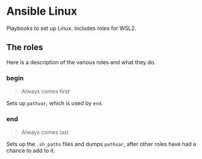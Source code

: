 # Ansible Linux

Playbooks to set up Linux. Includes roles for WSL2.

## The roles

Here is a description of the various roles and what they do.

### begin

> Always comes first

Sets up `pathvar`, which is used by `end`.

### end

> Always comes last

Sets up the `.sh_paths` files and dumps `pathvar`, after other roles have had a chance to add to it.
